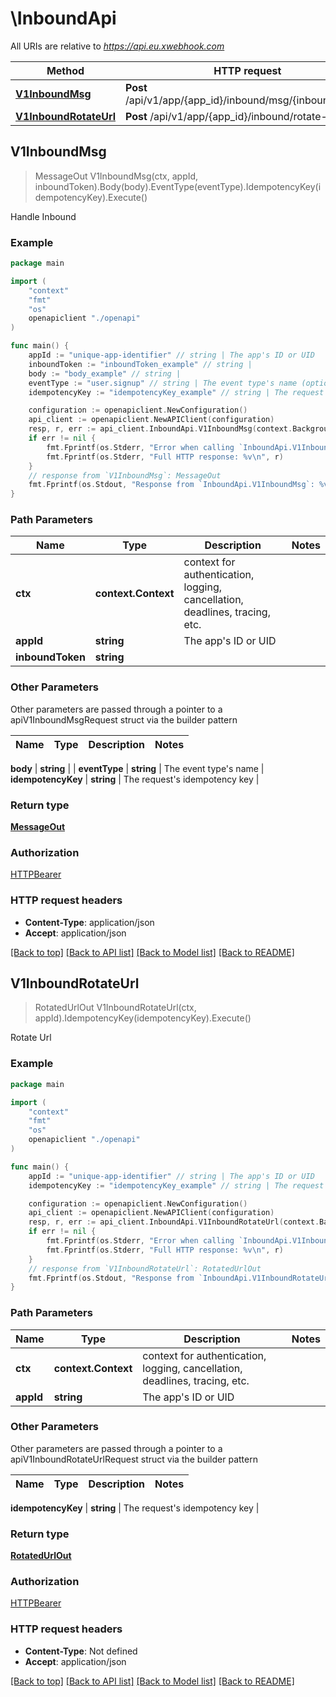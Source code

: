 # \InboundApi

All URIs are relative to *https://api.eu.xwebhook.com*

Method | HTTP request | Description
------------- | ------------- | -------------
[**V1InboundMsg**](InboundApi.md#V1InboundMsg) | **Post** /api/v1/app/{app_id}/inbound/msg/{inbound_token} | Handle Inbound
[**V1InboundRotateUrl**](InboundApi.md#V1InboundRotateUrl) | **Post** /api/v1/app/{app_id}/inbound/rotate-url | Rotate Url



## V1InboundMsg

> MessageOut V1InboundMsg(ctx, appId, inboundToken).Body(body).EventType(eventType).IdempotencyKey(idempotencyKey).Execute()

Handle Inbound



### Example

```go
package main

import (
    "context"
    "fmt"
    "os"
    openapiclient "./openapi"
)

func main() {
    appId := "unique-app-identifier" // string | The app's ID or UID
    inboundToken := "inboundToken_example" // string | 
    body := "body_example" // string | 
    eventType := "user.signup" // string | The event type's name (optional)
    idempotencyKey := "idempotencyKey_example" // string | The request's idempotency key (optional)

    configuration := openapiclient.NewConfiguration()
    api_client := openapiclient.NewAPIClient(configuration)
    resp, r, err := api_client.InboundApi.V1InboundMsg(context.Background(), appId, inboundToken).Body(body).EventType(eventType).IdempotencyKey(idempotencyKey).Execute()
    if err != nil {
        fmt.Fprintf(os.Stderr, "Error when calling `InboundApi.V1InboundMsg``: %v\n", err)
        fmt.Fprintf(os.Stderr, "Full HTTP response: %v\n", r)
    }
    // response from `V1InboundMsg`: MessageOut
    fmt.Fprintf(os.Stdout, "Response from `InboundApi.V1InboundMsg`: %v\n", resp)
}
```

### Path Parameters


Name | Type | Description  | Notes
------------- | ------------- | ------------- | -------------
**ctx** | **context.Context** | context for authentication, logging, cancellation, deadlines, tracing, etc.
**appId** | **string** | The app&#39;s ID or UID | 
**inboundToken** | **string** |  | 

### Other Parameters

Other parameters are passed through a pointer to a apiV1InboundMsgRequest struct via the builder pattern


Name | Type | Description  | Notes
------------- | ------------- | ------------- | -------------


 **body** | **string** |  | 
 **eventType** | **string** | The event type&#39;s name | 
 **idempotencyKey** | **string** | The request&#39;s idempotency key | 

### Return type

[**MessageOut**](MessageOut.md)

### Authorization

[HTTPBearer](../README.md#HTTPBearer)

### HTTP request headers

- **Content-Type**: application/json
- **Accept**: application/json

[[Back to top]](#) [[Back to API list]](../README.md#documentation-for-api-endpoints)
[[Back to Model list]](../README.md#documentation-for-models)
[[Back to README]](../README.md)


## V1InboundRotateUrl

> RotatedUrlOut V1InboundRotateUrl(ctx, appId).IdempotencyKey(idempotencyKey).Execute()

Rotate Url



### Example

```go
package main

import (
    "context"
    "fmt"
    "os"
    openapiclient "./openapi"
)

func main() {
    appId := "unique-app-identifier" // string | The app's ID or UID
    idempotencyKey := "idempotencyKey_example" // string | The request's idempotency key (optional)

    configuration := openapiclient.NewConfiguration()
    api_client := openapiclient.NewAPIClient(configuration)
    resp, r, err := api_client.InboundApi.V1InboundRotateUrl(context.Background(), appId).IdempotencyKey(idempotencyKey).Execute()
    if err != nil {
        fmt.Fprintf(os.Stderr, "Error when calling `InboundApi.V1InboundRotateUrl``: %v\n", err)
        fmt.Fprintf(os.Stderr, "Full HTTP response: %v\n", r)
    }
    // response from `V1InboundRotateUrl`: RotatedUrlOut
    fmt.Fprintf(os.Stdout, "Response from `InboundApi.V1InboundRotateUrl`: %v\n", resp)
}
```

### Path Parameters


Name | Type | Description  | Notes
------------- | ------------- | ------------- | -------------
**ctx** | **context.Context** | context for authentication, logging, cancellation, deadlines, tracing, etc.
**appId** | **string** | The app&#39;s ID or UID | 

### Other Parameters

Other parameters are passed through a pointer to a apiV1InboundRotateUrlRequest struct via the builder pattern


Name | Type | Description  | Notes
------------- | ------------- | ------------- | -------------

 **idempotencyKey** | **string** | The request&#39;s idempotency key | 

### Return type

[**RotatedUrlOut**](RotatedUrlOut.md)

### Authorization

[HTTPBearer](../README.md#HTTPBearer)

### HTTP request headers

- **Content-Type**: Not defined
- **Accept**: application/json

[[Back to top]](#) [[Back to API list]](../README.md#documentation-for-api-endpoints)
[[Back to Model list]](../README.md#documentation-for-models)
[[Back to README]](../README.md)

